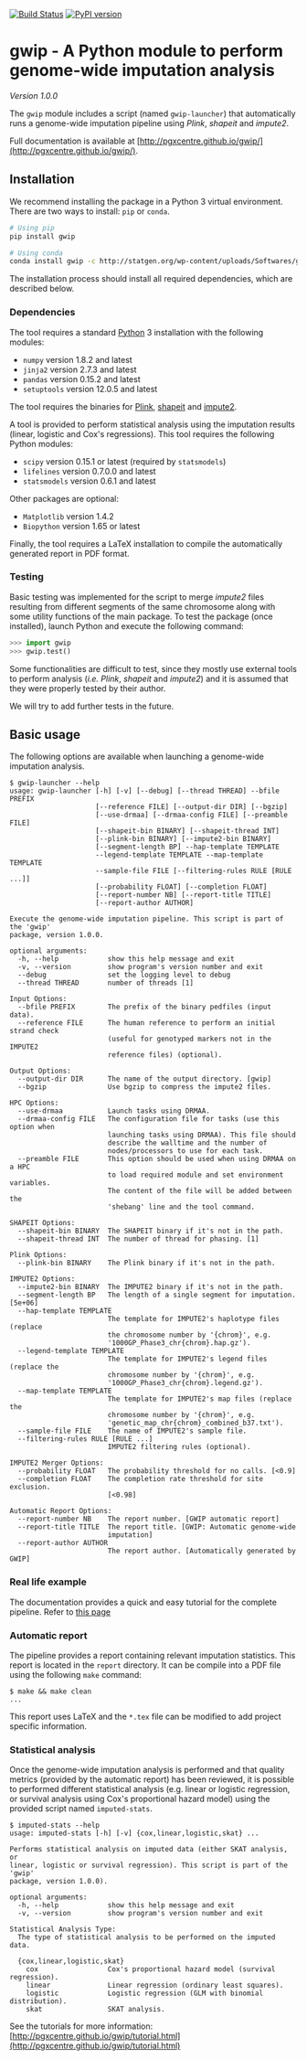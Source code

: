 [![Build Status](https://travis-ci.org/pgxcentre/gwip.svg?branch=master)](https://travis-ci.org/pgxcentre/gwip)
[![PyPI version](https://badge.fury.io/py/gwip.svg)](http://badge.fury.io/py/gwip)


# gwip - A Python module to perform genome-wide imputation analysis

*Version 1.0.0*

The `gwip` module includes a script (named `gwip-launcher`) that automatically
runs a genome-wide imputation pipeline using *Plink*, *shapeit* and *impute2*.

Full documentation is available at
[http://pgxcentre.github.io/gwip/](http://pgxcentre.github.io/gwip/).


## Installation

We recommend installing the package in a Python 3 virtual environment. There
are two ways to install: `pip` or `conda`.

```bash
# Using pip
pip install gwip
```

```bash
# Using conda
conda install gwip -c http://statgen.org/wp-content/uploads/Softwares/gwip
```

The installation process should install all required dependencies, which are
described below.


### Dependencies

The tool requires a standard [Python](http://python.org/) 3 installation with
the following modules:

* `numpy` version 1.8.2 and latest
* `jinja2` version 2.7.3 and latest
* `pandas` version 0.15.2 and latest
* `setuptools` version 12.0.5 and latest

The tool requires the binaries for
[Plink](http://pngu.mgh.harvard.edu/~purcell/plink/download.shtml),
[shapeit](https://mathgen.stats.ox.ac.uk/genetics_software/shapeit/shapeit.html#download)
and [impute2](https://mathgen.stats.ox.ac.uk/impute/impute_v2.html#download).

A tool is provided to perform statistical analysis using the imputation results
(linear, logistic and Cox's regressions). This tool requires the following
Python modules:

* `scipy` version 0.15.1 or latest (required by `statsmodels`)
* `lifelines` version 0.7.0.0 and latest
* `statsmodels` version 0.6.1 and latest

Other packages are optional:

* `Matplotlib` version 1.4.2
* `Biopython` version 1.65 or latest

Finally, the tool requires a LaTeX installation to compile the automatically
generated report in PDF format.


### Testing

Basic testing was implemented for the script to merge *impute2* files resulting
from different segments of the same chromosome along with some utility
functions of the main package. To test the package (once installed), launch
Python and execute the following command:

```python
>>> import gwip
>>> gwip.test()
```

Some functionalities are difficult to test, since they mostly use external
tools to perform analysis (*i.e.* *Plink*, *shapeit* and *impute2*) and it
is assumed that they were properly tested by their author.

We will try to add further tests in the future.


## Basic usage

The following options are available when launching a genome-wide imputation
analysis.

```console
$ gwip-launcher --help
usage: gwip-launcher [-h] [-v] [--debug] [--thread THREAD] --bfile PREFIX
                     [--reference FILE] [--output-dir DIR] [--bgzip]
                     [--use-drmaa] [--drmaa-config FILE] [--preamble FILE]
                     [--shapeit-bin BINARY] [--shapeit-thread INT]
                     [--plink-bin BINARY] [--impute2-bin BINARY]
                     [--segment-length BP] --hap-template TEMPLATE
                     --legend-template TEMPLATE --map-template TEMPLATE
                     --sample-file FILE [--filtering-rules RULE [RULE ...]]
                     [--probability FLOAT] [--completion FLOAT]
                     [--report-number NB] [--report-title TITLE]
                     [--report-author AUTHOR]

Execute the genome-wide imputation pipeline. This script is part of the 'gwip'
package, version 1.0.0.

optional arguments:
  -h, --help            show this help message and exit
  -v, --version         show program's version number and exit
  --debug               set the logging level to debug
  --thread THREAD       number of threads [1]

Input Options:
  --bfile PREFIX        The prefix of the binary pedfiles (input data).
  --reference FILE      The human reference to perform an initial strand check
                        (useful for genotyped markers not in the IMPUTE2
                        reference files) (optional).

Output Options:
  --output-dir DIR      The name of the output directory. [gwip]
  --bgzip               Use bgzip to compress the impute2 files.

HPC Options:
  --use-drmaa           Launch tasks using DRMAA.
  --drmaa-config FILE   The configuration file for tasks (use this option when
                        launching tasks using DRMAA). This file should
                        describe the walltime and the number of
                        nodes/processors to use for each task.
  --preamble FILE       This option should be used when using DRMAA on a HPC
                        to load required module and set environment variables.
                        The content of the file will be added between the
                        'shebang' line and the tool command.

SHAPEIT Options:
  --shapeit-bin BINARY  The SHAPEIT binary if it's not in the path.
  --shapeit-thread INT  The number of thread for phasing. [1]

Plink Options:
  --plink-bin BINARY    The Plink binary if it's not in the path.

IMPUTE2 Options:
  --impute2-bin BINARY  The IMPUTE2 binary if it's not in the path.
  --segment-length BP   The length of a single segment for imputation. [5e+06]
  --hap-template TEMPLATE
                        The template for IMPUTE2's haplotype files (replace
                        the chromosome number by '{chrom}', e.g.
                        '1000GP_Phase3_chr{chrom}.hap.gz').
  --legend-template TEMPLATE
                        The template for IMPUTE2's legend files (replace the
                        chromosome number by '{chrom}', e.g.
                        '1000GP_Phase3_chr{chrom}.legend.gz').
  --map-template TEMPLATE
                        The template for IMPUTE2's map files (replace the
                        chromosome number by '{chrom}', e.g.
                        'genetic_map_chr{chrom}_combined_b37.txt').
  --sample-file FILE    The name of IMPUTE2's sample file.
  --filtering-rules RULE [RULE ...]
                        IMPUTE2 filtering rules (optional).

IMPUTE2 Merger Options:
  --probability FLOAT   The probability threshold for no calls. [<0.9]
  --completion FLOAT    The completion rate threshold for site exclusion.
                        [<0.98]

Automatic Report Options:
  --report-number NB    The report number. [GWIP automatic report]
  --report-title TITLE  The report title. [GWIP: Automatic genome-wide
                        imputation]
  --report-author AUTHOR
                        The report author. [Automatically generated by GWIP]
```


### Real life example

The documentation provides a quick and easy tutorial for the complete pipeline.
Refer to [this page](http://pgxcentre.github.io/gwip/tutorial.html)


### Automatic report

The pipeline provides a report containing relevant imputation statistics. This
report is located in the `report` directory. It can be compile into a PDF file
using the following `make` command:

```console
$ make && make clean
...
```

This report uses LaTeX and the `*.tex` file can be modified to add project
specific information.


### Statistical analysis

Once the genome-wide imputation analysis is performed and that quality metrics
(provided by the automatic report) has been reviewed, it is possible to
performed different statistical analysis (e.g. linear or logistic regression,
or survival analysis using Cox's proportional hazard model) using the provided
script named `imputed-stats`.

```console
$ imputed-stats --help
usage: imputed-stats [-h] [-v] {cox,linear,logistic,skat} ...

Performs statistical analysis on imputed data (either SKAT analysis, or
linear, logistic or survival regression). This script is part of the 'gwip'
package, version 1.0.0).

optional arguments:
  -h, --help            show this help message and exit
  -v, --version         show program's version number and exit

Statistical Analysis Type:
  The type of statistical analysis to be performed on the imputed data.

  {cox,linear,logistic,skat}
    cox                 Cox's proportional hazard model (survival regression).
    linear              Linear regression (ordinary least squares).
    logistic            Logistic regression (GLM with binomial distribution).
    skat                SKAT analysis.
```

See the tutorials for more information:
[http://pgxcentre.github.io/gwip/tutorial.html](http://pgxcentre.github.io/gwip/tutorial.html)
